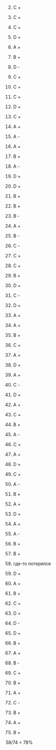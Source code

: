 2. C +
4. C +
8. C +
13. D +
15. A +
16. B +
18. D -

1. C +
2. C +
3. C +
4. D +
10. C +
11. A +
14. A -
16. A +
17. B +
18. A -
19. D +

2. D +
3. B +
4. B +
6. B -
9. A +
11. B -
12. C -
14. C +
17. C +

3. B +
6. D +
8. C -
10. D +
11. A +
14. A +

1. B +
2. C +
3. A +
4. D +
6. A +
7. C -
9. D +
11. A +
12. C +
13. B +
14. A -
15. C +
17. A +
18. D +

1. C +
2. A -
3. B +
4. A +
6. D +
10. A +
11. A -
12. B +
13. B +
16. где-то потерялся
19. D +

1. A +
2. B +
3. C +
6. D +
7. D -
8. D +
9. B +
10. A +
11. B -
12. C +
13. B +
15. A +
16. C -
17. B +
18. A +
19. B +

58/74 = 78%